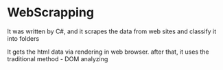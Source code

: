# WebScrapping
It was written by C#, and it scrapes the data from web sites and classify it into folders

It gets the html data via rendering in web browser.
after that, it uses the traditional method - DOM analyzing

